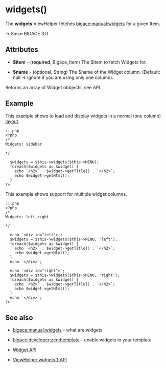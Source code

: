 # widgets()

The **widgets** ViewHelper fetches [bigace:manual:widgets](manual/widgets) for a given Item.

-> Since BIGACE 3.0

## Attributes


*  **$item** - (__required__, Bigace_Item)
    The $item to fetch Widgets for.

*  **$name** - (optional, String)
    The $name of the Widget column. (Default: null -> ignore if you are using only one column).

Returns an array of Widget obbjects, see API.
    
## Example

This example shows to load and display widgets in a normal (one column) [layout](developer/zendtemplate).

	:::php
	<?php 
	/*
	Widgets: sidebar

	*/
	
	  $widgets = $this->widgets($this->MENU);
	  foreach($widgets as $widget) {
	    echo `<h2>` . $widget->getTitle() . `</h2>`;
	    echo $widget->getHtml();
	  }
	?>



This example shows support for multiple widget columns.

	:::php
	<?php 
	/*
	Widgets: left,right

	*/
	
	  echo `<div id="left">`;
	  $widgets = $this->widgets($this->MENU, 'left');
	  foreach($widgets as $widget) {
	    echo `<h2>` . $widget->getTitle() . `</h2>`;
	    echo $widget->getHtml();
	  }
	  echo `</div>`;
	
	  echo `<div id="right">`;
	  $widgets = $this->widgets($this->MENU, 'right');
	  foreach($widgets as $widget) {
	    echo `<h2>` . $widget->getTitle() . `</h2>`;
	    echo $widget->getHtml();
	  }
	  echo `</div>`;
	?>  


## See also


*  [bigace:manual:widgets](manual/widgets) - what are widgets

*  [bigace:developer:zendtemplate](developer/zendtemplate) - enable widgets in your template

*  [Widget API](http://dev.bigace.org/api/latest/Bigace_Widget/Bigace_Widget.html)

*  [ViewHelper widgets() API](http://dev.bigace.org/api/latest/Bigace_Zend/View_Helper/Bigace_Zend_View_Helper_Widgets.html)

